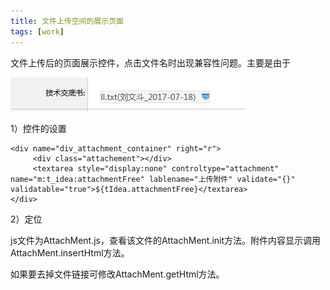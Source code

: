 ```yaml
---
title: 文件上传空间的展示页面
tags: [work]
---
```


文件上传后的页面展示控件，点击文件名时出现兼容性问题。主要是由于

![](/images/work/bpmx/js/fileAttachemntjs.png)

1）控件的设置

```
<div name="div_attachment_container" right="r">
     <div class="attachement"></div>
     <textarea style="display:none" controltype="attachment" name="m:t_idea:attachmentFree" lablename="上传附件" validate="{}" validatable="true">${tIdea.attachmentFree}</textarea>
</div>
```

2）定位

js文件为AttachMent.js，查看该文件的AttachMent.init方法。附件内容显示调用AttachMent.insertHtml方法。

如果要去掉文件链接可修改AttachMent.getHtml方法。
